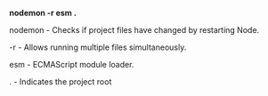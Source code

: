 **nodemon -r esm .**
<p>nodemon - Checks if project files have changed by restarting Node.</p>
<p>-r - Allows running multiple files simultaneously.</p>
<p>esm - ECMAScript module loader.</p>
<p>. - Indicates the project root</p>

